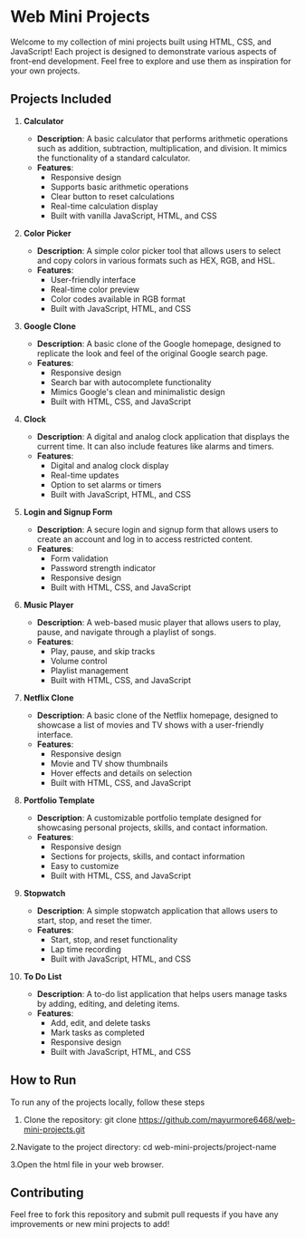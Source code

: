 # Web Mini Projects

Welcome to my collection of mini projects built using HTML, CSS, and JavaScript! Each project is designed to demonstrate various aspects of front-end development. Feel free to explore and use them as inspiration for your own projects.

## Projects Included

1. **Calculator**
   - **Description**: A basic calculator that performs arithmetic operations such as addition, subtraction, multiplication, and division. It mimics the functionality of a standard calculator.
   - **Features**:
     - Responsive design
     - Supports basic arithmetic operations
     - Clear button to reset calculations
     - Real-time calculation display
     - Built with vanilla JavaScript, HTML, and CSS

2. **Color Picker**
   - **Description**: A simple color picker tool that allows users to select and copy colors in various formats such as HEX, RGB, and HSL.
   - **Features**:
     - User-friendly interface
     - Real-time color preview
     - Color codes available in  RGB format
     - Built with JavaScript, HTML, and CSS

3. **Google Clone**
   - **Description**: A basic clone of the Google homepage, designed to replicate the look and feel of the original Google search page.
   - **Features**:
     - Responsive design
     - Search bar with autocomplete functionality
     - Mimics Google's clean and minimalistic design
     - Built with HTML, CSS, and JavaScript

4. **Clock**
   - **Description**: A digital and analog clock application that displays the current time. It can also include features like alarms and timers.
   - **Features**:
     - Digital and analog clock display
     - Real-time updates
     - Option to set alarms or timers
     - Built with JavaScript, HTML, and CSS

5. **Login and Signup Form**
   - **Description**: A secure login and signup form that allows users to create an account and log in to access restricted content.
   - **Features**:
     - Form validation
     - Password strength indicator
     - Responsive design
     - Built with HTML, CSS, and JavaScript

6. **Music Player**
   - **Description**: A web-based music player that allows users to play, pause, and navigate through a playlist of songs.
   - **Features**:
     - Play, pause, and skip tracks
     - Volume control
     - Playlist management
     - Built with HTML, CSS, and JavaScript

7. **Netflix Clone**
   - **Description**: A basic clone of the Netflix homepage, designed to showcase a list of movies and TV shows with a user-friendly interface.
   - **Features**:
     - Responsive design
     - Movie and TV show thumbnails
     - Hover effects and details on selection
     - Built with HTML, CSS, and JavaScript

8. **Portfolio Template**
   - **Description**: A customizable portfolio template designed for showcasing personal projects, skills, and contact information.
   - **Features**:
     - Responsive design
     - Sections for projects, skills, and contact information
     - Easy to customize
     - Built with HTML, CSS, and JavaScript

9. **Stopwatch**
   - **Description**: A simple stopwatch application that allows users to start, stop, and reset the timer.
   - **Features**:
     - Start, stop, and reset functionality
     - Lap time recording
     - Built with JavaScript, HTML, and CSS

10. **To Do List**
    - **Description**: A to-do list application that helps users manage tasks by adding, editing, and deleting items.
    - **Features**:
      - Add, edit, and delete tasks
      - Mark tasks as completed
      - Responsive design
      - Built with JavaScript, HTML, and CSS

## How to Run

To run any of the projects locally, follow these steps
1. Clone the repository:
   git clone https://github.com/mayurmore6468/web-mini-projects.git

2.Navigate to the project directory:
    cd web-mini-projects/project-name
    
3.Open the html file in your web browser.


## Contributing
Feel free to fork this repository and submit pull requests if you have any improvements or new mini projects to add!
